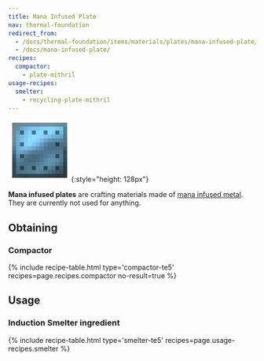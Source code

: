 ```yaml
---
title: Mana Infused Plate
nav: thermal-foundation
redirect_from:
  - /docs/thermal-foundation/items/materials/plates/mana-infused-plate/
  - /docs/mana-infused-plate/
recipes:
  compactor:
    - plate-mithril
usage-recipes:
  smelter:
    - recycling-plate-mithril
---
```


![Mana infused plate](/assets/images/thermal-foundation/plate-mithril.png){:style="height: 128px"}


**Mana infused plates** are crafting materials made of [mana infused
metal](/docs/thermal-foundation/mana-infused-ingot/). They are currently not used for anything.


Obtaining
---------

### Compactor
{% include recipe-table.html type='compactor-te5' recipes=page.recipes.compactor no-result=true %}


Usage
-----

### Induction Smelter ingredient
{% include recipe-table.html type='smelter-te5' recipes=page.usage-recipes.smelter %}
